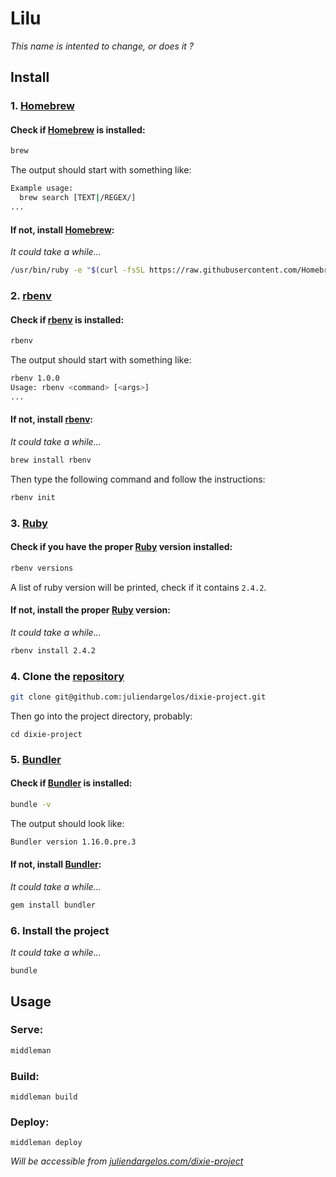 # Lilu

*This name is intented to change, or does it ?*

## Install

### 1. [Homebrew](https://brew.sh/index_fr.html)

#### Check if [Homebrew](https://brew.sh/index_fr.html) is installed:

```bash
brew
```

The output should start with something like:

```bash
Example usage:
  brew search [TEXT|/REGEX/]
...
```

#### If not, install [Homebrew](https://brew.sh/index_fr.html):

*It could take a while...*

```bash
/usr/bin/ruby -e "$(curl -fsSL https://raw.githubusercontent.com/Homebrew/install/master/install)"
```

### 2. [rbenv](https://github.com/rbenv/rbenv)

#### Check if [rbenv](https://github.com/rbenv/rbenv) is installed:

```bash
rbenv
```

The output should start with something like:

```bash
rbenv 1.0.0
Usage: rbenv <command> [<args>]
...
```

#### If not, install [rbenv](https://github.com/rbenv/rbenv):

*It could take a while...*

```bash
brew install rbenv
```

Then type the following command and follow the instructions:

```bash
rbenv init
```

### 3. [Ruby](http://ruby-doc.org)

#### Check if you have the proper [Ruby](http://ruby-doc.org) version installed:

```bash
rbenv versions
```

A list of ruby version will be printed, check if it contains `2.4.2`.

#### If not, install the proper [Ruby](http://ruby-doc.org) version:

*It could take a while...*

```bash
rbenv install 2.4.2
```

### 4. Clone the [repository](https://www.github.com/juliendargelos/dixie-project)

```bash
git clone git@github.com:juliendargelos/dixie-project.git
```

Then go into the project directory, probably:

```
cd dixie-project
```

### 5. [Bundler](http://bundler.io)

#### Check if [Bundler](http://bundler.io) is installed:

```bash
bundle -v
```

The output should look like:

```bash
Bundler version 1.16.0.pre.3
```

#### If not, install [Bundler](http://bundler.io):

*It could take a while...*

```bash
gem install bundler
```

### 6. Install the project 

*It could take a while...*

```
bundle
```

## Usage

### Serve:

```bash
middleman
```

### Build:

```
middleman build
```

### Deploy:

```
middleman deploy
```

*Will be accessible from [juliendargelos.com/dixie-project](http://juliendargelos.com/dixie-project/)*
